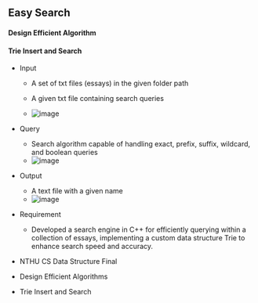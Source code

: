 ## Easy Search

#### Design Efficient Algorithm
#### Trie Insert and Search

* Input
  * A set of txt files (essays) in the given folder path
  * A given txt file containing search queries
  
  * ![image](https://github.com/lillianone02/NTHU-CS-DataStructure/assets/47809755/d78de40a-bc5f-441a-ad8b-d0348c7054d2)

* Query
  * Search algorithm capable of handling exact, prefix, suffix, wildcard, and boolean queries
  * ![image](https://github.com/lillianone02/NTHU-CS-DataStructure/assets/47809755/44380afd-a450-4b8a-87d3-fc2e93ee16b9)
 
* Output
  * A text file with a given name
  * ![image](https://github.com/lillianone02/NTHU-CS-DataStructure/assets/47809755/eb5693fc-7dee-48c0-93af-d098ec5ba804)


* Requirement
  * Developed a search engine in C++ for efficiently querying within a collection of essays, implementing a custom data structure Trie to enhance search speed and accuracy.


* NTHU CS Data Structure Final
* Design Efficient Algorithms
* Trie Insert and Search

